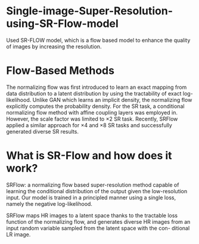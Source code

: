 # Single-image-Super-Resolution-using-SR-Flow-model
Used SR-FLOW model, which is a flow based model to enhance the quality of images by increasing the resolution.

# Flow-Based Methods
The normalizing flow was first introduced
to learn an exact mapping from data distribution to a latent
distribution by using the tractability of exact log-likelihood.
Unlike GAN which learns an implicit density, the normalizing flow explicitly computes the probability density.
For the SR task, a conditional normalizing flow method with
affine coupling layers was employed in. However, the
scale factor was limited to ×2 SR task. Recently, SRFlow applied a similar approach for ×4 and ×8 SR tasks
and successfully generated diverse SR results.

# What is SR-Flow and how does it work?
SRFlow: a normalizing flow based super-resolution method capable of learning the 
conditional distribution of the output given the low-resolution input. 
Our model is trained in a principled manner using a single loss, namely the negative log-likelihood.

SRFlow maps HR images to a latent space thanks to the tractable loss function of the normalizing 
flow, and generates diverse HR images from an input random variable sampled from the latent space with the con- ditional LR image.
